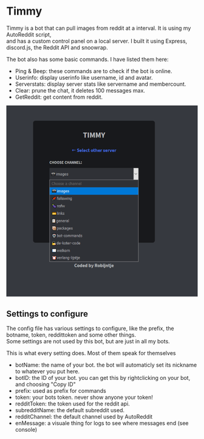 # Timmy
Timmy is a bot that can pull images from reddit at a interval. It is using my AutoReddit script,<br>and has a custom control panel on a local server.
I built it using Express, discord.js, the Reddit API and snoowrap.

The bot also has some basic commands. I have listed them here:

- Ping & Beep: these commands are to check if the bot is online.
- Userinfo: display userinfo like username, id and avatar.
- Serverstats: display server stats like servername and membercount.
- Clear: prune the chat, it deletes 100 messages max.
- GetReddit: get content from reddit.

![screenshot](assets/screenshot.png)

## Settings to configure
The config file has various settings to configure, like the prefix, the botname, token, reddittoken and some other things.<br>
Some settings are not used by this bot, but are just in all my bots.

This is what every setting does. Most of them speak for themselves

- botName: the name of your bot. the bot will automaticly set its nickname to whatever you put here.
- botID: the ID of your bot. you can get this by rightclicking on your bot, and choosing "Copy ID"
- prefix: used as prefix for commands
- token: your bots token. never show anyone your token!
- redditToken: the token used for the reddit api.
- subredditName: the default subreddit used.
- redditChannel: the default channel used by AutoReddit
- enMessage: a visuale thing for logs to see where messages end (see console)
